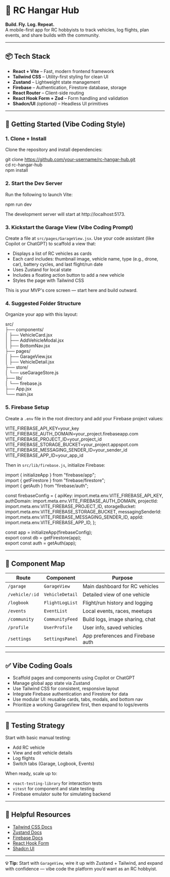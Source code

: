 # 🚀 RC Hangar Hub

**Build. Fly. Log. Repeat.**  
A mobile-first app for RC hobbyists to track vehicles, log flights, plan events, and share builds with the community.

---

## 📦 Tech Stack

- **React + Vite** – Fast, modern frontend framework  
- **Tailwind CSS** – Utility-first styling for clean UI  
- **Zustand** – Lightweight state management  
- **Firebase** – Authentication, Firestore database, storage  
- **React Router** – Client-side routing  
- **React Hook Form + Zod** – Form handling and validation  
- **Shadcn/UI** *(optional)* – Headless UI primitives

---

## 🚀 Getting Started (Vibe Coding Style)

### 1. Clone + Install

Clone the repository and install dependencies:

git clone https://github.com/your-username/rc-hangar-hub.git  
cd rc-hangar-hub  
npm install

### 2. Start the Dev Server

Run the following to launch Vite:

npm run dev

The development server will start at http://localhost:5173.

### 3. Kickstart the Garage View (Vibe Coding Prompt)

Create a file at `src/pages/GarageView.jsx`. Use your code assistant (like Copilot or ChatGPT) to scaffold a view that:

- Displays a list of RC vehicles as cards  
- Each card includes: thumbnail image, vehicle name, type (e.g., drone, car), battery cycles, and last flight/run date  
- Uses Zustand for local state  
- Includes a floating action button to add a new vehicle  
- Styles the page with Tailwind CSS  

This is your MVP's core screen — start here and build outward.

### 4. Suggested Folder Structure

Organize your app with this layout:

src/  
├── components/  
│   ├── VehicleCard.jsx  
│   ├── AddVehicleModal.jsx  
│   ├── BottomNav.jsx  
├── pages/  
│   ├── GarageView.jsx  
│   ├── VehicleDetail.jsx  
├── store/  
│   └── useGarageStore.js  
├── lib/  
│   └── firebase.js  
├── App.jsx  
└── main.jsx

### 5. Firebase Setup

Create a `.env` file in the root directory and add your Firebase project values:

VITE_FIREBASE_API_KEY=your_key  
VITE_FIREBASE_AUTH_DOMAIN=your_project.firebaseapp.com  
VITE_FIREBASE_PROJECT_ID=your_project_id  
VITE_FIREBASE_STORAGE_BUCKET=your_project.appspot.com  
VITE_FIREBASE_MESSAGING_SENDER_ID=your_sender_id  
VITE_FIREBASE_APP_ID=your_app_id

Then in `src/lib/firebase.js`, initialize Firebase:

import { initializeApp } from "firebase/app";  
import { getFirestore } from "firebase/firestore";  
import { getAuth } from "firebase/auth";

const firebaseConfig = {
  apiKey: import.meta.env.VITE_FIREBASE_API_KEY,
  authDomain: import.meta.env.VITE_FIREBASE_AUTH_DOMAIN,
  projectId: import.meta.env.VITE_FIREBASE_PROJECT_ID,
  storageBucket: import.meta.env.VITE_FIREBASE_STORAGE_BUCKET,
  messagingSenderId: import.meta.env.VITE_FIREBASE_MESSAGING_SENDER_ID,
  appId: import.meta.env.VITE_FIREBASE_APP_ID,
};

const app = initializeApp(firebaseConfig);  
export const db = getFirestore(app);  
export const auth = getAuth(app);

---

## 🧱 Component Map

| Route         | Component         | Purpose                          |
|---------------|-------------------|----------------------------------|
| `/garage`     | `GarageView`      | Main dashboard for RC vehicles   |
| `/vehicle/:id`| `VehicleDetail`   | Detailed view of one vehicle     |
| `/logbook`    | `FlightLogList`   | Flight/run history and logging   |
| `/events`     | `EventList`       | Local events, races, meetups     |
| `/community`  | `CommunityFeed`   | Build logs, image sharing, chat  |
| `/profile`    | `UserProfile`     | User info, saved vehicles        |
| `/settings`   | `SettingsPanel`   | App preferences and Firebase auth|

---

## ✅ Vibe Coding Goals

- Scaffold pages and components using Copilot or ChatGPT  
- Manage global app state via Zustand  
- Use Tailwind CSS for consistent, responsive layout  
- Integrate Firebase authentication and Firestore for data  
- Use modular UI: reusable cards, tabs, modals, and bottom nav  
- Prioritize a working GarageView first, then expand to logs/events  

---

## 🧪 Testing Strategy

Start with basic manual testing:

- Add RC vehicle  
- View and edit vehicle details  
- Log flights  
- Switch tabs (Garage, Logbook, Events)

When ready, scale up to:

- `react-testing-library` for interaction tests  
- `vitest` for component and state testing  
- Firebase emulator suite for simulating backend

---

## 📎 Helpful Resources

- [Tailwind CSS Docs](https://tailwindcss.com/docs)  
- [Zustand Docs](https://docs.pmnd.rs/zustand)  
- [Firebase Docs](https://firebase.google.com/docs)  
- [React Hook Form](https://react-hook-form.com)  
- [Shadcn UI](https://ui.shadcn.com/)

---

**💡 Tip:** Start with `GarageView`, wire it up with Zustand + Tailwind, and expand with confidence — vibe code the platform you’d want as an RC hobbyist.
